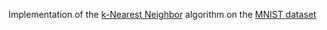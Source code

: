 Implementation of the [k-Nearest Neighbor](https://en.wikipedia.org/wiki/K-nearest_neighbors_algorithm) algorithm on the [MNIST dataset](http://yann.lecun.com/exdb/mnist/)
